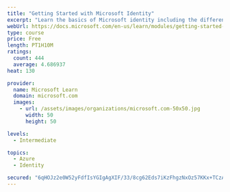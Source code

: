 ```yaml
---
title: "Getting Started with Microsoft Identity"
excerpt: "Learn the basics of Microsoft identity including the different types of tokens, account types, and supported topologies."
webUrl: https://docs.microsoft.com/en-us/learn/modules/getting-started-identity/
type: course
price: Free
length: PT1H10M
ratings:
  count: 444
  average: 4.686937
heat: 130

provider:
  name: Microsoft Learn
  domain: microsoft.com
  images:
    - url: /assets/images/organizations/microsoft.com-50x50.jpg
      width: 50
      height: 50

levels:
  - Intermediate

topics:
  - Azure
  - Identity

secured: "6qHOJz2e0W52yFdfIsYGIgAgXIF/33/8cg62Eds7iKzFhgzNxOz57KKx+TCzAHpRpkVQ1bClMfY4v7rgep62UPd2MasGUHU387skS3Jb9j0ZXi2hRWNl51RG6Fa51haZVz0NbkMo+XY6AJ17gOzW3Q8Jt5rTzpVdXr9tRfme/7qxkqExh8MQ5mrfbJIC4cp+2g/GLatJogR+/B4AtOvTErNqjNZuMah1UweribwNKAKxP5EYSqc0d0TJuGaJeOks+yup6G0hD1Bh9ePt3v3We7Kne867OVNh0IPE67Crb02LlecD+GpeoMQyllpLLOpVi5BlvqihwU5JdPvMl3hjRpvRRlWF/alECOuV0mXDcZzFr8O+Bp37DV0nRLXVe0UYK/RgyDcO8XK100auU8xRvfJfFPAFjxisyBXY8qYjxX8=;6sVjl+c8qpDywBnqtgghVA=="
---
```


